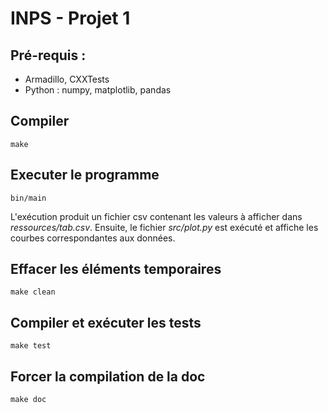 # INPS - Projet 1

## Pré-requis :
 - Armadillo, CXXTests
 - Python : numpy, matplotlib, pandas

## Compiler
```{shell}
make
```

## Executer le programme
```{shell}
bin/main
```

L'exécution produit un fichier csv contenant les valeurs à afficher dans _ressources/tab.csv_.
Ensuite, le fichier _src/plot.py_ est exécuté et affiche les courbes correspondantes aux données.


## Effacer les éléments temporaires
```{shell}
make clean
```

## Compiler et exécuter les tests
```{shell}
make test
```

## Forcer la compilation de la doc
```{shell}
make doc
```